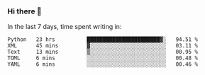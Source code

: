 ### Hi there 👋

In the last 7 days, time spent writing in:

<!--START_SECTION:waka-->
```text
Python   23 hrs          ███████████████████████▓░   94.51 % 
XML      45 mins         ▓░░░░░░░░░░░░░░░░░░░░░░░░   03.11 % 
Text     13 mins         ▒░░░░░░░░░░░░░░░░░░░░░░░░   00.95 % 
TOML     6 mins          ░░░░░░░░░░░░░░░░░░░░░░░░░   00.48 % 
YAML     6 mins          ░░░░░░░░░░░░░░░░░░░░░░░░░   00.46 % 
```
<!--END_SECTION:waka-->
<!--
**jimtje/jimtje** is a ✨ _special_ ✨ repository because its `README.md` (this file) appears on your GitHub profile.


Here are some ideas to get you started:

- 🔭 I’m currently working on ...
- 🌱 I’m currently learning ...
- 👯 I’m looking to collaborate on ...
- 🤔 I’m looking for help with ...
- 💬 Ask me about ...
- 📫 How to reach me: ...
- 😄 Pronouns: ...
- ⚡ Fun fact: ...
-->
